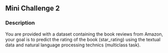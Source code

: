 ## Mini Challenge 2

### Description
You are provided with a dataset containing the book reviews from Amazon, your goal is to predict the rating of the book (star_rating) using the textual data and natural language processing technics (multiclass task).
